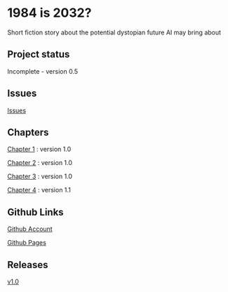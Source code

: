 # 1984 is 2032?

Short fiction story about the potential dystopian future AI may bring about

## Project status
Incomplete - version 0.5

## Issues
[Issues](https://github.com/dihn/year3-story-2018/issues)

## Chapters
[Chapter 1](chapter01.html) : version 1.0

[Chapter 2](chapter02.html) : version 1.0

[Chapter 3](chapter03.html) : version 1.0

[Chapter 4](chapter04.html) : version 1.1

## Github Links
[Github Account](https://github.com/dihn)

[Github Pages](https://dihn.github.io/year3-story-2018/)

## Releases
[v1.0](https://github.com/dihn/year3-story-2018/releases/tag/v1.0)